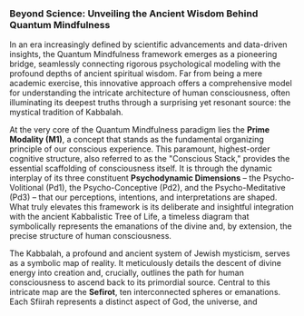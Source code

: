 ### Beyond Science: Unveiling the Ancient Wisdom Behind Quantum Mindfulness

In an era increasingly defined by scientific advancements and data-driven insights, the Quantum Mindfulness framework emerges as a pioneering bridge, seamlessly connecting rigorous psychological modeling with the profound depths of ancient spiritual wisdom. Far from being a mere academic exercise, this innovative approach offers a comprehensive model for understanding the intricate architecture of human consciousness, often illuminating its deepest truths through a surprising yet resonant source: the mystical tradition of Kabbalah.

At the very core of the Quantum Mindfulness paradigm lies the **Prime Modality (M1)**, a concept that stands as the fundamental organizing principle of our conscious experience. This paramount, highest-order cognitive structure, also referred to as the "Conscious Stack," provides the essential scaffolding of consciousness itself. It is through the dynamic interplay of its three constituent **Psychodynamic Dimensions** – the Psycho-Volitional (Pd1), the Psycho-Conceptive (Pd2), and the Psycho-Meditative (Pd3) – that our perceptions, intentions, and interpretations are shaped. What truly elevates this framework is its deliberate and insightful integration with the ancient Kabbalistic Tree of Life, a timeless diagram that symbolically represents the emanations of the divine and, by extension, the precise structure of human consciousness.

The Kabbalah, a profound and ancient system of Jewish mysticism, serves as a symbolic map of reality. It meticulously details the descent of divine energy into creation and, crucially, outlines the path for human consciousness to ascend back to its primordial source. Central to this intricate map are the **Sefirot**, ten interconnected spheres or emanations. Each Sfiirah represents a distinct aspect of God, the universe, and
